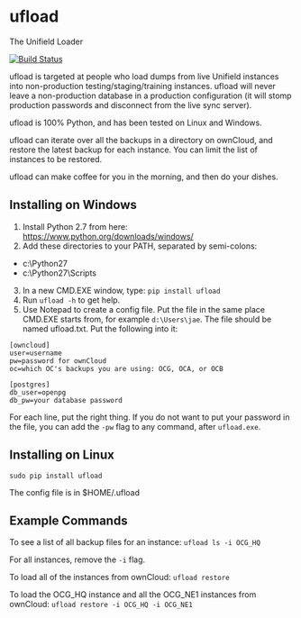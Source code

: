 # ufload
The Unifield Loader

[![Build Status](https://travis-ci.org/Unifield/ufload.svg?branch=master)](https://travis-ci.org/Unifield/ufload)

ufload is targeted at people who load dumps from live Unifield
instances into non-production testing/staging/training
instances. ufload will never leave a non-production database in a
production configuration (it will stomp production passwords and
disconnect from the live sync server).

ufload is 100% Python, and has been tested on Linux and Windows.

ufload can iterate over all the backups in a directory on ownCloud,
and restore the latest backup for each instance. You can limit the
list of instances to be restored.

ufload can make coffee for you in the morning, and then do your dishes.

## Installing on Windows

1. Install Python 2.7 from here: https://www.python.org/downloads/windows/
2. Add these directories to your PATH, separated by semi-colons:
  * c:\Python27
  * c:\Python27\Scripts
3. In a new CMD.EXE window, type: ```pip install ufload```
4. Run ```ufload -h``` to get help.
5. Use Notepad to create a config file. Put the file in the same place CMD.EXE starts from, for example ```d:\Users\jae```. The file should be named ufload.txt. Put the following into it:
```
[owncloud]
user=username
pw=password for ownCloud
oc=which OC's backups you are using: OCG, OCA, or OCB

[postgres]
db_user=openpg
db_pw=your database password
```

For each line, put the right thing. If you do not want to put your
password in the file, you can add the ```-pw``` flag to any command,
after ```ufload.exe```.

## Installing on Linux

```sudo pip install ufload```

The config file is in $HOME/.ufload

## Example Commands

To see a list of all backup files for an instance: ```ufload ls -i OCG_HQ```

For all instances, remove the ```-i``` flag.

To load all of the instances from ownCloud: ```ufload restore```

To load the OCG_HQ instance and all the OCG_NE1 instances from ownCloud: ```ufload restore -i OCG_HQ -i OCG_NE1```
